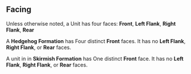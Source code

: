 ## Facing
Unless otherwise noted, a Unit has four faces: **Front**, **Left Flank**, **Right Flank**, **Rear**

A **Hedgehog Formation** has Four distinct **Front** faces.  It has no **Left Flank**, **Right Flank**, or **Rear** faces.

A unit in in **Skirmish Formation** has One distinct **Front** face.  It has no **Left Flank**, **Right Flank**, or **Rear** faces.
